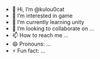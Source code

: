 - 👋 Hi, I’m @kulou0cat
- 👀 I’m interested in game
- 🌱 I’m currently learning unity
- 💞️ I’m looking to collaborate on ...
- 📫 How to reach me ...
- 😄 Pronouns: ...
- ⚡ Fun fact: ...

<!---
kulou0cat/kulou0cat is a ✨ special ✨ repository because its `README.md` (this file) appears on your GitHub profile.
You can click the Preview link to take a look at your changes.
--->

